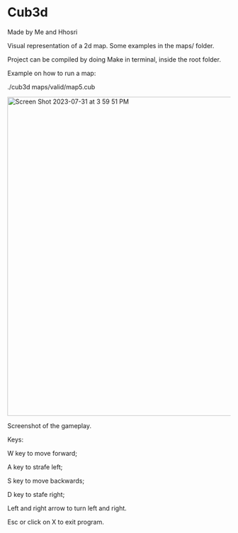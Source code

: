 # Cub3d

Made by Me and Hhosri

Visual representation of a 2d map. Some examples in the maps/ folder.

Project can be compiled by doing Make in terminal, inside the root folder.

Example on how to run a map: 

./cub3d maps/valid/map5.cub

<img width="720" alt="Screen Shot 2023-07-31 at 3 59 51 PM" src="https://github.com/KarlJosephKumar/Cub3d/assets/41339304/d2b93868-ee6a-4c39-aa18-6dd8603c81a1">

Screenshot of the gameplay.

Keys:

W key to move forward;

A key to strafe left;

S key to move backwards;

D key to stafe right;

Left and right arrow to turn left and right.

Esc or click on X to exit program.

